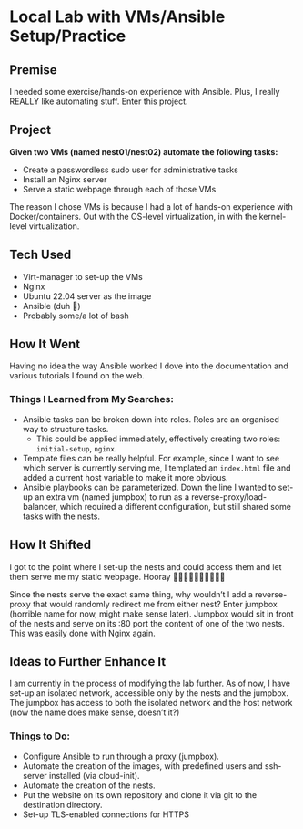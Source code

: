 # Local Lab with VMs/Ansible Setup/Practice

## Premise
I needed some exercise/hands-on experience with Ansible. Plus, I really REALLY like automating stuff. Enter this project.

## Project
**Given two VMs (named nest01/nest02) automate the following tasks:**
- Create a passwordless sudo user for administrative tasks
- Install an Nginx server
- Serve a static webpage through each of those VMs

The reason I chose VMs is because I had a lot of hands-on experience with Docker/containers. Out with the OS-level virtualization, in with the kernel-level virtualization.

## Tech Used
- Virt-manager to set-up the VMs
- Nginx
- Ubuntu 22.04 server as the image
- Ansible (duh 🎉)
- Probably some/a lot of bash

## How It Went
Having no idea the way Ansible worked I dove into the documentation and various tutorials I found on the web.

### Things I Learned from My Searches:
- Ansible tasks can be broken down into roles. Roles are an organised way to structure tasks.
  - This could be applied immediately, effectively creating two roles: `initial-setup`, `nginx`.
- Template files can be really helpful. For example, since I want to see which server is currently serving me, I templated an `index.html` file and added a current host variable to make it more obvious.
- Ansible playbooks can be parameterized. Down the line I wanted to set-up an extra vm (named jumpbox) to run as a reverse-proxy/load-balancer, which required a different configuration, but still shared some tasks with the nests.

## How It Shifted
I got to the point where I set-up the nests and could access them and let them serve me my static webpage. Hooray 🎉🎉🎉🎉🎉🎉🎉🎉🎉🎉

Since the nests serve the exact same thing, why wouldn’t I add a reverse-proxy that would randomly redirect me from either nest? Enter jumpbox (horrible name for now, might make sense later). Jumpbox would sit in front of the nests and serve on its :80 port the content of one of the two nests. This was easily done with Nginx again.

## Ideas to Further Enhance It
I am currently in the process of modifying the lab further. As of now, I have set-up an isolated network, accessible only by the nests and the jumpbox. The jumpbox has access to both the isolated network and the host network (now the name does make sense, doesn’t it?)

### Things to Do:
- Configure Ansible to run through a proxy (jumpbox).
- Automate the creation of the images, with predefined users and ssh-server installed (via cloud-init).
- Automate the creation of the nests.
- Put the website on its own repository and clone it via git to the destination directory.
- Set-up TLS-enabled connections for HTTPS
